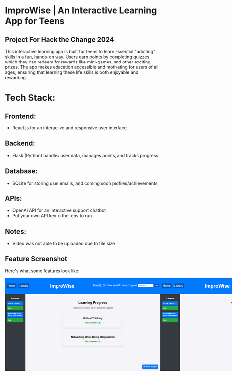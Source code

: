 # ImproWise | An Interactive Learning App for Teens

## Project For Hack the Change 2024
This interactive learning app is built for teens to learn essential "adulting" skills in a fun, hands-on way. Users earn points by completing quizzes which they can redeem for rewards like mini-games, and other exciting prizes. The app makes education accessible and motivating for users of all ages, ensuring that learning these life skills is both enjoyable and rewarding.

# Tech Stack: 
## Frontend: 
- React.js for an interactive and responsive user interface. 
## Backend: 
- Flask (Python) handles user data, manages points, and tracks progress. 
## Database: 
- SQLite for storing user emails, and coming soon profiles/achievements
## APIs: 
- OpenAI API for an interactive support chatbot
- Put your own API key in the .env to run
## Notes:
- Video was not able to be uploaded due to file size
## Feature Screenshot

Here's what some features look like:
<div style="display: flex; justify-content: space-around;">
  <img src="Screenshot1.png" height="300" width="500" />
  <img src="Screenshot2.png" height="300" width="500" />
</div>








